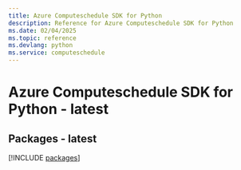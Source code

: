 ```yaml
---
title: Azure Computeschedule SDK for Python
description: Reference for Azure Computeschedule SDK for Python
ms.date: 02/04/2025
ms.topic: reference
ms.devlang: python
ms.service: computeschedule
---
```

# Azure Computeschedule SDK for Python - latest
## Packages - latest
[!INCLUDE [packages](computeschedule-index.md)]